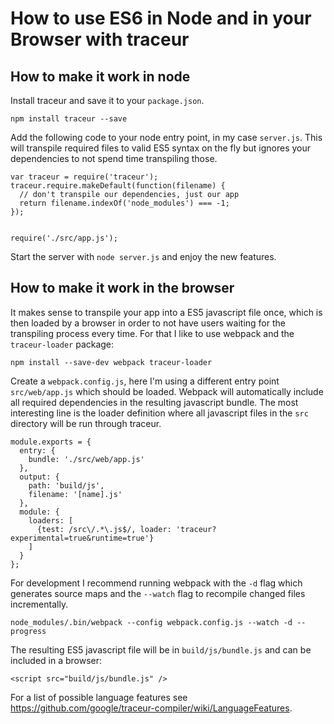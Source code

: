 # How to use ES6 in Node and in your Browser with traceur


## How to make it work in node

Install traceur and save it to your `package.json`. 

```
npm install traceur --save
```

Add the following code to your node entry point, in my case `server.js`. This will transpile required files to valid ES5 syntax on the fly but ignores your dependencies to not spend time transpiling those. 

```
var traceur = require('traceur');
traceur.require.makeDefault(function(filename) {
  // don't transpile our dependencies, just our app
  return filename.indexOf('node_modules') === -1;
});


require('./src/app.js');
```

Start the server with `node server.js` and enjoy the new features.

## How to make it work in the browser

It makes sense to transpile your app into a ES5 javascript file once, which is then loaded by a browser in order to not have users waiting for the transpiling process every time. For that I like to use webpack and the `traceur-loader` package:

```
npm install --save-dev webpack traceur-loader
```

Create a `webpack.config.js`, here I'm using a different entry point `src/web/app.js` which should be loaded. Webpack will automatically include all required dependencies in the resulting javascript bundle. The most interesting line is the loader definition where all javascript files in the `src` directory will be run through traceur.
 
```
module.exports = {
  entry: {
    bundle: './src/web/app.js'
  },
  output: {
    path: 'build/js',
    filename: '[name].js'
  },
  module: {
    loaders: [
      {test: /src\/.*\.js$/, loader: 'traceur?experimental=true&runtime=true'}
    ]
  }
};
```

For development I recommend running webpack with the `-d` flag which generates source maps and the `--watch` flag to recompile changed files incrementally. 

```
node_modules/.bin/webpack --config webpack.config.js --watch -d --progress
```

The resulting ES5 javascript file will be in `build/js/bundle.js` and can be included in a browser:
```
<script src="build/js/bundle.js" />
```

For a list of possible language features see https://github.com/google/traceur-compiler/wiki/LanguageFeatures. 